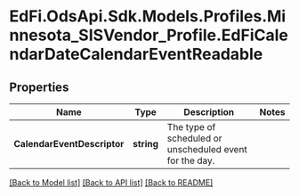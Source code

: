 # EdFi.OdsApi.Sdk.Models.Profiles.Minnesota_SISVendor_Profile.EdFiCalendarDateCalendarEventReadable
## Properties

Name | Type | Description | Notes
------------ | ------------- | ------------- | -------------
**CalendarEventDescriptor** | **string** | The type of scheduled or unscheduled event for the day. | 

[[Back to Model list]](../README.md#documentation-for-models) [[Back to API list]](../README.md#documentation-for-api-endpoints) [[Back to README]](../README.md)

